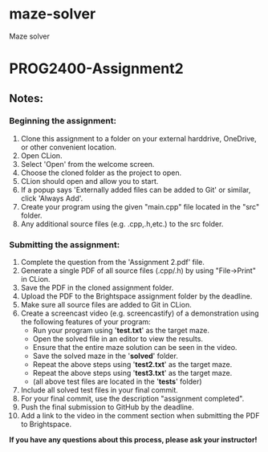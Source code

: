 # maze-solver
Maze solver

# PROG2400-Assignment2

## Notes:

### Beginning the assignment:

1) Clone this assignment to a folder on your external harddrive, OneDrive, or other convenient location.
2) Open CLion.
3) Select 'Open' from the welcome screen.
4) Choose the cloned folder as the project to open.
5) CLion should open and allow you to start.
6) If a popup says 'Externally added files can be added to Git' or similar, click 'Always Add'.
7) Create your program using the given "main.cpp" file located in the "src" folder.
8) Any additional source files (e.g. .cpp,.h,etc.) to the src folder.

### Submitting the assignment:

1) Complete the question from the 'Assignment 2.pdf' file.
2) Generate a single PDF of all source files (.cpp/.h) by using "File->Print" in CLion.
3) Save the PDF in the cloned assignment folder.
4) Upload the PDF to the Brightspace assignment folder by the deadline.
5) Make sure all source files are added to Git in CLion.
6) Create a screencast video (e.g. screencastify) of a demonstration using the following features of your program:  
   * Run your program using '__test.txt__' as the target maze.
   * Open the solved file in an editor to view the results.
   * Ensure that the entire maze solution can be seen in the video.
   * Save the solved maze in the '__solved__' folder.
   * Repeat the above steps using '__test2.txt__' as the target maze.
   * Repeat the above steps using '__test3.txt__' as the target maze.
   * (all above test files are located in the '__tests__' folder)
7) Include all solved test files in your final commit.
8) For your final commit, use the description "assignment completed".
9) Push the final submission to GitHub by the deadline.
10) Add a link to the video in the comment section when submitting the PDF to Brightspace.
    
**If you have any questions about this process, please ask your instructor!**

